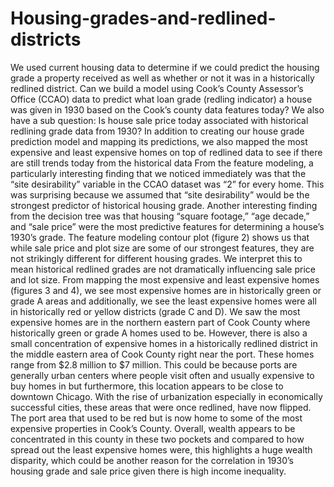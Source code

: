 # Housing-grades-and-redlined-districts
We used current housing data to determine if we could predict the housing grade a property received as well as whether or not it was in a historically redlined district.  Can we build a model using Cook’s County Assessor’s Office (CCAO) data to predict what loan grade (redling indicator) a house was given in 1930 based on the Cook’s county data features today? We also have a sub question: Is house sale price today associated with historical redlining grade data from 1930? In addition to creating our house grade prediction model and mapping its predictions, we also mapped the most expensive and least expensive homes on top of redlined data to see if there are still trends
today from the historical data From the feature modeling, a
particularly interesting finding
that we noticed immediately
was that the “site desirability”
variable in the CCAO dataset
was “2” for every home. This
was surprising because we
assumed that “site desirability” would be the strongest predictor of historical housing grade. Another interesting finding from the decision
tree was that housing “square footage,” “age decade,” and “sale price” were the most predictive
features for determining a house’s 1930’s grade. The feature modeling contour plot (figure 2) shows us that while sale price and plot size are
some of our strongest features, they are not strikingly different for different housing grades. We
interpret this to mean historical redlined grades are not dramatically influencing sale price and lot
size. From mapping the most expensive and least expensive homes (figures 3 and 4), we see most
expensive homes are in historically green or grade A areas and additionally, we see the least
expensive homes were all in historically red or yellow districts (grade C and D). We saw the
most expensive homes are in the northern eastern part of Cook County where historically green
or grade A homes used to be. However, there is also a small concentration of expensive homes in
a historically redlined district in the middle eastern area of Cook County right near the port.
These homes range from $2.8 million to $7 million. This could be because ports are generally
urban centers where people visit often and usually expensive to buy homes in but furthermore,
this location appears to be close to downtown Chicago. With the rise of urbanization especially
in economically successful cities, these areas that were once redlined, have now flipped. The port
area that used to be red but is now home to some of the most expensive properties in Cook’s
County. Overall, wealth appears to be concentrated in this county in these two pockets and
compared to how spread out the least expensive homes were, this highlights a huge wealth
disparity, which could be another reason for the correlation in 1930’s housing grade and sale
price given there is high income
inequality.
